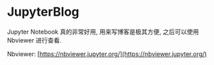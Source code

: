# JupyterBlog

Jupyter Notebook 真的非常好用, 用来写博客是极其方便, 之后可以使用 Nbviewer 进行查看.

Nbviewer: [https://nbviewer.jupyter.org/](https://nbviewer.jupyter.org/)

